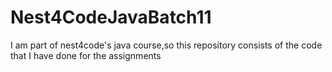 # Nest4CodeJavaBatch11
I am part of nest4code's java course,so this repository consists of the code that I have done for the assignments
